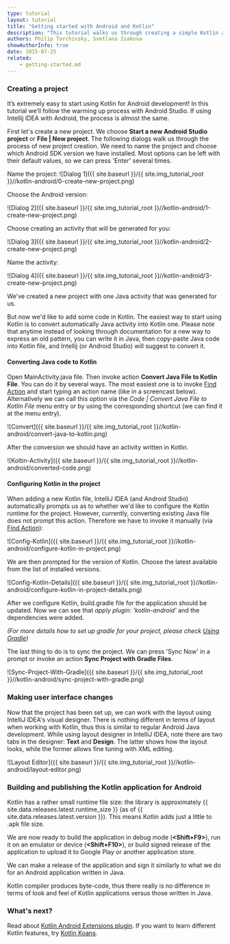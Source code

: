 ```yaml
---
type: tutorial
layout: tutorial
title: "Getting started with Android and Kotlin"
description: "This tutorial walks us through creating a simple Kotlin application for Android using Android Studio."
authors: Philip Torchinsky, Svetlana Isakova
showAuthorInfo: true
date: 2015-07-25
related:
    - getting-started.md
---
```

### Creating a project
It’s extremely easy to start using Kotlin for Android development! In this tutorial we’ll follow the warming up process with Android Studio.
If using Intellij IDEA with Android, the process is almost the same.

First let's create a new project. We choose **Start a new Android Studio project** or **File | New project**.
The following dialogs walk us through the process of new project creation. 
We need to name the project and choose which Android SDK version we have installed. Most options can be left with their default values, so we can press 'Enter' several
times.

Name the project:
![Dialog 1]({{ site.baseurl }}/{{ site.img_tutorial_root }}//kotlin-android/0-create-new-project.png)

Choose the Android version:

![Dialog 2]({{ site.baseurl }}/{{ site.img_tutorial_root }}//kotlin-android/1-create-new-project.png)

Choose creating an activity that will be generated for you:

![Dialog 3]({{ site.baseurl }}/{{ site.img_tutorial_root }}//kotlin-android/2-create-new-project.png)

Name the activity:

![Dialog 4]({{ site.baseurl }}/{{ site.img_tutorial_root }}//kotlin-android/3-create-new-project.png)

We've created a new project with one Java activity that was generated for us.

But now we'd like to add some code in Kotlin. The easiest way to start using Kotlin is to convert automatically Java activity into Kotlin one.
Please note that anytime instead of looking through documentation for a new way to express an old pattern, 
you can write it in Java, then copy-paste Java code into Kotlin file, and Intellij (or Android Studio) will suggest to convert it. 


#### Converting Java code to Kotlin

Open MainActivity.java file. Then invoke action **Convert Java File to Kotlin File**. You can do it by several ways.
The most easiest one is to invoke [Find Action](https://www.jetbrains.com/idea/help/navigating-to-action.html) and start typing an action name (like in a screencast below). 
Alternatively we can call this option via the _Code \| Convert Java File to Kotlin File_  menu entry or by using the corresponding shortcut (we can find it at the menu entry).
 
![Convert]({{ site.baseurl }}/{{ site.img_tutorial_root }}//kotlin-android/convert-java-to-kotlin.png)

After the conversion we should have an activity written in Kotlin.

![Koltin-Activity]({{ site.baseurl }}/{{ site.img_tutorial_root }}//kotlin-android/converted-code.png)

#### Configuring Kotlin in the project

When adding a new Kotlin file, IntelliJ IDEA (and Android Studio) automatically prompts us as to whether we'd like to configure the Kotlin runtime for the project. However, currently, converting existing Java
file does not prompt this action. Therefore we have to invoke it manually (via [Find Action](https://www.jetbrains.com/idea/help/navigating-to-action.html)):

![Config-Kotlin]({{ site.baseurl }}/{{ site.img_tutorial_root }}//kotlin-android/configure-kotlin-in-project.png)

We are then prompted for the version of Kotlin. Choose the latest available from the list of installed versions.

![Config-Kotlin-Details]({{ site.baseurl }}/{{ site.img_tutorial_root }}//kotlin-android/configure-kotlin-in-project-details.png)

After we configure Kotlin, build.gradle file for the application should be updated. 
Now we can see that _apply plugin: 'kotlin-android'_ and the dependencies were added. 

*(For more details how to set up gradle for your project, please check [Using Gradle](/docs/reference/using-gradle.html))*


The last thing to do is to sync the project. We can press 'Sync Now' in a prompt or invoke an action **Sync Project with Gradle Files**.
 
![Sync-Project-With-Gradle]({{ site.baseurl }}/{{ site.img_tutorial_root }}//kotlin-android/sync-project-with-gradle.png)

### Making user interface changes

Now that the project has been set up, we can work with the layout using IntelliJ IDEA's visual designer.
There is nothing different in terms of layout when working with Kotlin, thus this is similar to regular Android Java development.
While using layout designer in IntelliJ IDEA, note there are two tabs in the designer: **Text** and **Design**. The latter shows how the layout looks, while the former allows fine tuning with XML editing.

![Layout Editor]({{ site.baseurl }}/{{ site.img_tutorial_root }}//kotlin-android/layout-editor.png)

### Building and publishing the Kotlin application for Android

Kotlin has a rather small runtime file size: the library is approximately {{ site.data.releases.latest.runtime_size }} (as of {{ site.data.releases.latest.version }}). This means Kotlin adds just a little to .apk file size.

We are now ready to build the application in debug mode (**\<Shift+F9\>**), run it on an emulator or device (**\<Shift+F10\>**), or build signed release of the application to upload it to Google Play or another application store.

We can make a release of the application and sign it similarly to what we do for an Android application written in Java. 

Kotlin compiler produces byte-code, thus there really is no difference in terms of look and feel of Kotlin applications versus those written in Java.

### What's next?

Read about [Kotlin Android Extensions plugin](android-plugin.html). If you want to learn different Kotlin features, try [Kotlin Koans](koans.html).
